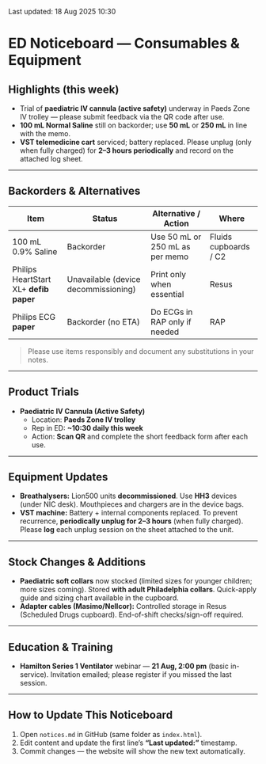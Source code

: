 Last updated: 18 Aug 2025 10:30

# ED Noticeboard — Consumables & Equipment

## Highlights (this week)
- Trial of **paediatric IV cannula (active safety)** underway in Paeds Zone IV trolley — please submit feedback via the QR code after use.
- **100 mL Normal Saline** still on backorder; use **50 mL** or **250 mL** in line with the memo.
- **VST telemedicine cart** serviced; battery replaced. Please unplug (only when fully charged) for **2–3 hours periodically** and record on the attached log sheet.

---

## Backorders & Alternatives
| Item | Status | Alternative / Action | Where |
|---|---|---|---|
| 100 mL 0.9% Saline | Backorder | Use 50 mL or 250 mL as per memo | Fluids cupboards / C2 |
| Philips HeartStart XL+ **defib paper** | Unavailable (device decommissioning) | Print only when essential | Resus |
| Philips ECG **paper** | Backorder (no ETA) | Do ECGs in RAP only if needed | RAP |

> Please use items responsibly and document any substitutions in your notes.

---

## Product Trials
- **Paediatric IV Cannula (Active Safety)**  
  - Location: **Paeds Zone IV trolley**  
  - Rep in ED: **~10:30 daily this week**  
  - Action: **Scan QR** and complete the short feedback form after each use.

---

## Equipment Updates
- **Breathalysers:** Lion500 units **decommissioned**. Use **HH3** devices (under NIC desk). Mouthpieces and chargers are in the device bags.  
- **VST machine:** Battery + internal components replaced. To prevent recurrence, **periodically unplug for 2–3 hours** (when fully charged). Please **log** each unplug session on the sheet attached to the unit.

---

## Stock Changes & Additions
- **Paediatric soft collars** now stocked (limited sizes for younger children; more sizes coming). Stored **with adult Philadelphia collars**. Quick-apply guide and sizing chart available in the cupboard.
- **Adapter cables (Masimo/Nellcor):** Controlled storage in Resus (Scheduled Drugs cupboard). End-of-shift checks/sign-off required.

---

## Education & Training
- **Hamilton Series 1 Ventilator** webinar — **21 Aug, 2:00 pm** (basic in-service). Invitation emailed; please register if you missed the last session.

---

## How to Update This Noticeboard
1. Open `notices.md` in GitHub (same folder as `index.html`).  
2. Edit content and update the first line’s **“Last updated:”** timestamp.  
3. Commit changes — the website will show the new text automatically.